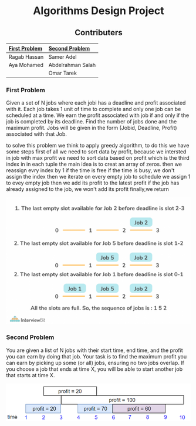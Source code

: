 <div align="center">
  
  # Algorithms Design Project
  
  ## Contributers
  
  |[First Problem](#first-problem)|[Second Problem](#second-problem)|
  |:------------------------------|:--------------------------------|
  |Ragab Hassan                   |Samer Adel                       |
  |Aya Mohamed                    |Abdelrahman Salah                |
  |                               |Omar Tarek                       |
</div>


### First Problem
Given a set of N jobs where each jobi has a deadline and profit associated with it. Each job takes 1 unit of time to complete and only one job can be scheduled at a
time. We earn the profit associated with job if and only if the job is completed by its deadline. Find the number of jobs done and the maximum profit. Jobs will be
given in the form (Jobid, Deadline, Profit) associated with that Job.

to solve this problem we think to apply greedy algorithm, to do this we have some steps
first of all we need to sort data by profit, because we intersted in job with max profit
we need to sort data based on profit which is the third index in in each tuple
the main idea is to creat an array of zeros. then we reassign evry index by 1 if the time is free
if the time is busy, we don't assign the index
then we iterate on every empty job to schedule
we assign 1 to evey empty job 
then we add its profit to the latest profit
if the job has already assigned to the job, we won't add its profit
finally,we return 


<img src="illustrative%20photos/illustrative2.png">






### Second Problem
You are given a list of N jobs with their start time, end time, and the profit you can earn by doing that job. Your task is to find the maximum profit you can earn
by picking up some (or all) jobs, ensuring no two jobs overlap. If you choose a job that ends at time X, you will be able to start another job that starts at time X.

<img src="illustrative%20photos/illustrative1.png">




